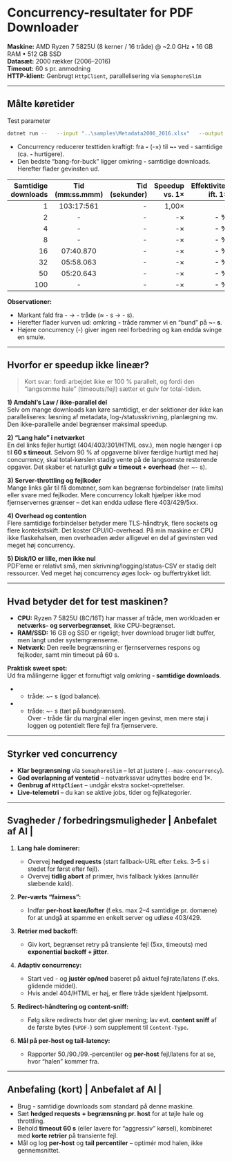 # Concurrency-resultater for PDF Downloader

**Maskine:** AMD Ryzen 7 5825U (8 kerner / 16 tråde) @ ~2.0 GHz • 16 GB RAM • 512 GB SSD  
**Datasæt:** 2000 rækker (2006–2016)  
**Timeout:** 60 s pr. anmodning  
**HTTP-klient:** Genbrugt `HttpClient`, parallelisering via `SemaphoreSlim`

---

## Målte køretider

Test parameter
```bash
dotnet run --   --input "..\samples\Metadata2006_2016.xlsx"   --output ".\Downloads"   --status ".\Downloads\status_test2000.csv"   --id-column "BRnum"   --url-column "Pdf_URL"   --fallback-url-column "Pdf_URL_Alt"   --limit 2000   --max-concurrency x
```

- Concurrency reducerer testtiden kraftigt: fra **-** (-×) til **~-** ved - samtidige (ca. **-** hurtigere).
- Den bedste “bang-for-buck” ligger omkring **-** samtidige downloads. Herefter flader gevinsten ud.


| Samtidige downloads | Tid (mm:ss.mmm) | Tid (sekunder) | Speedup vs. 1× | **Effektivitet ift. 1×** |
|---:|:---:|---:|---:|---:|
| 1  | 103:17:561 | - | 1,00× | **-** |
| 2  | - | - | -× | **- %** |
| 4  | - | - | -× | **- %** |
| 8  | - | - | -× | **- %** |
| 16 | 07:40.870 | -  | -× | **- %** |
| 32 | 05:58.063 | -  | -× | **- %** |
| 50 | 05:20.643 | -  | -× | **- %**  |
| 100| - | - | -× | **- %**  |


**Observationer:**

- Markant fald fra - → - tråde (≈ - s → - s).  
- Herefter flader kurven ud: omkring **-** tråde rammer vi en “bund” på **~- s**.  
- Højere concurrency (-) giver ingen reel forbedring og kan endda svinge en smule.

---

## Hvorfor er speedup ikke lineær?

> Kort svar: fordi arbejdet ikke er 100 % parallelt, og fordi den “langsomme hale” (timeouts/fejl) sætter et gulv for total-tiden.

**1) Amdahl’s Law / ikke-parallel del**  
Selv om mange downloads kan køre samtidigt, er der sektioner der ikke kan paralleliseres: læsning af metadata, log-/statusskrivning, planlægning mv. Den ikke-parallelle andel begrænser maksimal speedup.

**2) “Lang hale” i netværket**  
En del links fejler hurtigt (404/403/301/HTML osv.), men nogle hænger i op til **60 s timeout**. Selvom 90 % af opgaverne bliver færdige hurtigt med høj concurrency, skal total-kørslen stadig vente på de langsomste resterende opgaver. Det skaber et naturligt **gulv ≈ timeout + overhead** (her ~- s).

**3) Server-throttling og fejlkoder**  
Mange links går til få domæner, som kan begrænse forbindelser (rate limits) eller svare med fejlkoder. Mere concurrency lokalt hjælper ikke mod fjernservernes grænser – det kan endda udløse flere 403/429/5xx.

**4) Overhead og contention**  
Flere samtidige forbindelser betyder mere TLS-håndtryk, flere sockets og flere kontekstskift. Det koster CPU/IO-overhead. På min maskine er CPU ikke flaskehalsen, men overheaden æder alligevel en del af gevinsten ved meget høj concurrency.

**5) Disk/IO er lille, men ikke nul**  
PDF’erne er relativt små, men skrivning/logging/status-CSV er stadig delt ressourcer. Ved meget høj concurrency øges lock- og buffertrykket lidt.

---

## Hvad betyder det for test maskinen?

- **CPU:** Ryzen 7 5825U (8C/16T) har masser af tråde, men workloaden er **netværks- og serverbegrænset**, ikke CPU-begrænset.  
- **RAM/SSD:** 16 GB og SSD er rigeligt; hver download bruger lidt buffer, men langt under systemgrænserne.  
- **Netværk:** Den reelle begrænsning er fjernservernes respons og fejlkoder, samt min timeout på 60 s.

**Praktisk sweet spot:**  
Ud fra målingerne ligger et fornuftigt valg omkring **- samtidige downloads**.  
- - tråde: ~- s (god balance).  
- - tråde: ~- s (tæt på bundgrænsen).  
Over - tråde får du marginal eller ingen gevinst, men mere støj i loggen og potentielt flere fejl fra fjernservere.

---

## Styrker ved concurrency

- **Klar begrænsning** via `SemaphoreSlim` – let at justere (`--max-concurrency`).  
- **God overlapning af ventetid** – netværkssvar udnyttes bedre end 1×.  
- **Genbrug af `HttpClient`** – undgår ekstra socket-oprettelser.  
- **Live-telemetri** – du kan se aktive jobs, tider og fejlkategorier.

---

## Svagheder / forbedringsmuligheder | Anbefalet af AI |

1) **Lang hale dominerer:**  
   - Overvej **hedged requests** (start fallback-URL efter f.eks. 3–5 s i stedet for først efter fejl).  
   - Overvej **tidlig abort** af primær, hvis fallback lykkes (annullér slæbende kald).

2) **Per-værts “fairness”:**  
   - Indfør **per-host køer/lofter** (f.eks. max 2–4 samtidige pr. domæne) for at undgå at spamme en enkelt server og udløse 403/429.

3) **Retrier med backoff:**  
   - Giv kort, begrænset retry på transiente fejl (5xx, timeouts) med **exponential backoff + jitter**.

4) **Adaptiv concurrency:**  
   - Start ved - og **justér op/ned** baseret på aktuel fejlrate/latens (f.eks. glidende middel).  
   - Hvis andel 404/HTML er høj, er flere tråde sjældent hjælpsomt.

5) **Redirect-håndtering og content-sniff:**  
   - Følg sikre redirects hvor det giver mening; lav evt. **content sniff** af de første bytes (`%PDF-`) som supplement til `Content-Type`.

6) **Mål på per-host og tail-latency:**  
   - Rapporter 50./90./99.-percentiler og **per-host** fejl/latens for at se, hvor “halen” kommer fra.

---

## Anbefaling (kort) | Anbefalet af AI |

- Brug **-** samtidige downloads som standard på denne maskine.  
- Sæt **hedged requests + begrænsning pr. host** for at tøjle hale og throttling.  
- Behold **timeout 60 s** (eller lavere for “aggressiv” kørsel), kombineret med **korte retrier** på transiente fejl.  
- Mål og log **per-host** og **tail percentiler** – optimér mod halen, ikke gennemsnittet.

